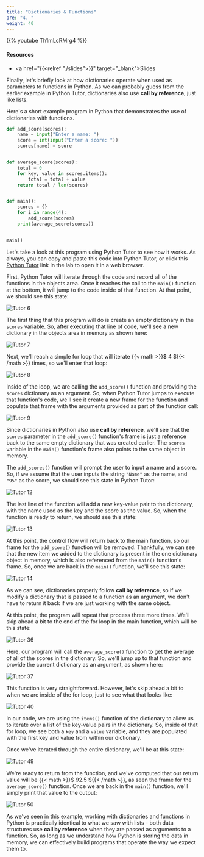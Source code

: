 ```yaml
---
title: "Dictionaries & Functions"
pre: "4. "
weight: 40
---
```


{{% youtube Th1mLcRMrg4 %}}

<!-- Old: rfu-L9icMX8 -->

#### Resources

* <a href="{{<relref "./slides">}}" target="_blank">Slides</a>

Finally, let's briefly look at how dictionaries operate when used as parameters to functions in Python. As we can probably guess from the earlier example in Python Tutor, dictionaries also use **call by reference**, just like lists.

Here's a short example program in Python that demonstrates the use of dictionaries with functions.

```python
def add_score(scores):
    name = input("Enter a name: ")
    score = int(input("Enter a score: "))
    scores[name] = score


def average_score(scores):
    total = 0
    for key, value in scores.items():
        total = total + value
    return total / len(scores)


def main():
    scores = {}
    for i in range(4):
        add_score(scores)
    print(average_score(scores))


main()
```

Let's take a look at this program using Python Tutor to see how it works. As always, you can copy and paste this code into Python Tutor, or click this [Python Tutor](https://pythontutor.com/visualize.html#code=def%20add_score%28scores%29%3A%0A%20%20%20%20name%20%3D%20input%28%22Enter%20a%20name%3A%20%22%29%0A%20%20%20%20score%20%3D%20int%28input%28%22Enter%20a%20score%3A%20%22%29%29%0A%20%20%20%20scores%5Bname%5D%20%3D%20score%0A%0A%0Adef%20average_score%28scores%29%3A%0A%20%20%20%20total%20%3D%200%0A%20%20%20%20for%20key,%20value%20in%20scores.items%28%29%3A%0A%20%20%20%20%20%20%20%20total%20%3D%20total%20%2B%20value%0A%20%20%20%20return%20total%20/%20len%28scores%29%0A%0A%0Adef%20main%28%29%3A%0A%20%20%20%20scores%20%3D%20%7B%7D%0A%20%20%20%20for%20i%20in%20range%284%29%3A%0A%20%20%20%20%20%20%20%20add_score%28scores%29%0A%20%20%20%20print%28average_score%28scores%29%29%0A%0A%0Amain%28%29&cumulative=false&curInstr=0&heapPrimitives=nevernest&mode=display&origin=opt-frontend.js&py=3&rawInputLstJSON=%5B%5D&textReferences=false) link in the lab to open it in a web browser.

First, Python Tutor will iterate through the code and record all of the functions in the objects area. Once it reaches the call to the `main()` function at the bottom, it will jump to the code inside of that function. At that point, we should see this state:

![Tutor 6](/images/08/tutor14_6.png?classes=border,shadow)

The first thing that this program will do is create an empty dictionary in the `scores` variable. So, after executing that line of code, we'll see a new dictionary in the objects area in memory as shown here:

![Tutor 7](/images/08/tutor14_7.png?classes=border,shadow)

Next, we'll reach a simple for loop that will iterate {{< math >}}$ 4 ${{< /math >}} times, so we'll enter that loop:

![Tutor 8](/images/08/tutor14_8.png?classes=border,shadow)

Inside of the loop, we are calling the `add_score()` function and providing the `scores` dictionary as an argument. So, when Python Tutor jumps to execute that function's code, we'll see it create a new frame for the function and populate that frame with the arguments provided as part of the function call:

![Tutor 9](/images/08/tutor14_9.png?classes=border,shadow)

Since dictionaries in Python also use **call by reference**, we'll see that the `scores` parameter in the `add_score()` function's frame is just a reference back to the same empty dictionary that was created earlier. The `scores` variable in the `main()` function's frame also points to the same object in memory. 

The `add_scores()` function will prompt the user to input a name and a score. So, if we assume that the user inputs the string `"Name"` as the name, and `"95"` as the score, we should see this state in Python Tutor:

![Tutor 12](/images/08/tutor14_12.png?classes=border,shadow)

The last line of the function will add a new key-value pair to the dictionary, with the name used as the key and the score as the value. So, when the function is ready to return, we should see this state:

![Tutor 13](/images/08/tutor14_13.png?classes=border,shadow)

At this point, the control flow will return back to the main function, so our frame for the `add_score()` function will be removed. Thankfully, we can see that the new item we added to the dictionary is present in the one dictionary object in memory, which is also referenced from the `main()` function's frame. So, once we are back in the `main()` function, we'll see this state:

![Tutor 14](/images/08/tutor14_14.png?classes=border,shadow)

As we can see, dictionaries properly follow **call by reference**, so if we modify a dictionary that is passed to a function as an argument, we don't have to return it back if we are just working with the same object.

At this point, the program will repeat that process three more times. We'll skip ahead a bit to the end of the for loop in the main function, which will be this state:

![Tutor 36](/images/08/tutor14_36.png?classes=border,shadow)

Here, our program will call the `average_score()` function to get the average of all of the scores in the dictionary. So, we'll jump up to that function and provide the current dictionary as an argument, as shown here:

![Tutor 37](/images/08/tutor14_37.png?classes=border,shadow)

This function is very straightforward. However, let's skip ahead a bit to when we are inside of the for loop, just to see what that looks like:

![Tutor 40](/images/08/tutor14_40.png?classes=border,shadow)

In our code, we are using the `items()` function of the dictionary to allow us to iterate over a list of the key-value pairs in the dictionary. So, inside of that for loop, we see both a `key` and a `value` variable, and they are populated with the first key and value from within our dictionary. 

Once we've iterated through the entire dictionary, we'll be at this state:

![Tutor 49](/images/08/tutor14_49.png?classes=border,shadow)

We're ready to return from the function, and we've computed that our return value will be {{< math >}}$ 92.5 ${{< /math >}}, as seen the frame for the `average_score()` function. Once we are back in the `main()` function, we'll simply print that value to the output:

![Tutor 50](/images/08/tutor14_50.png?classes=border,shadow)

As we've seen in this example, working with dictionaries and functions in Python is practically identical to what we saw with lists - both data structures use **call by reference** when they are passed as arguments to a function. So, as long as we understand how Python is storing the data in memory, we can effectively build programs that operate the way we expect them to.
